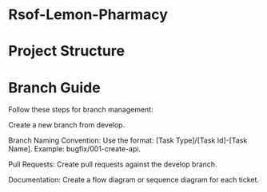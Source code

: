 # Rsof-Lemon-Pharmacy
# Project Structure
# Branch Guide
Follow these steps for branch management:

Create a new branch from develop.

Branch Naming Convention:
Use the format: [Task Type]/[Task Id]-[Task Name].
Example: bugfix/001-create-api.

Pull Requests:
Create pull requests against the develop branch.

Documentation:
Create a flow diagram or sequence diagram for each ticket.


